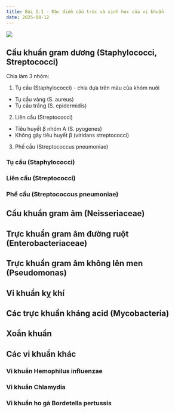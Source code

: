 ```yaml
---
title: Bài I.1 - Đặc điểm cấu trúc và sinh học của vi khuẩn
date: 2025-08-12
---
```


![](https://placehold.co/600x400)

## Cầu khuẩn gram dương (Staphylococci, Streptococci)

Chia làm 3 nhóm:

1. Tụ cầu (Staphylococci) - chia dựa trên màu của khóm nuôi

- Tụ cầu vàng (S. aureus)
- Tụ cầu trắng (S. epidermidis)

2. Liên cầu (Streptococci)

- Tiêu huyết β nhóm A (S. pyogenes)
- Không gây tiêu huyết β (viridans streptococci)

3. Phế cầu (Streptococcus pneumoniae)

### Tụ cầu (Staphylococci)

### Liên cầu (Streptococci)

### Phế cầu (Streptococcus pneumoniae)

## Cầu khuẩn gram âm (Neisseriaceae)

## Trực khuẩn gram âm đường ruột (Enterobacteriaceae)

## Trực khuẩn gram âm không lên men (Pseudomonas)

## Vi khuẩn kỵ khí

## Các trực khuẩn kháng acid (Mycobacteria)

## Xoắn khuẩn

## Các vi khuẩn khác

### Vi khuẩn Hemophilus influenzae

### Vi khuẩn Chlamydia

### Vi khuẩn ho gà Bordetella pertussis
